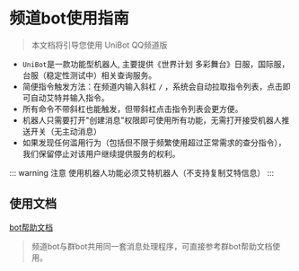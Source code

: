 # 频道bot使用指南
>  本文档将引导您使用 UniBot QQ频道版

- `UniBot`是一款功能型机器人, 主要提供《世界计划 多彩舞台》日服，国际服，台服（稳定性测试中）相关查询服务。
- 简便指令触发方法：在频道内输入斜杠 `/` ，系统会自动拉取指令列表，点击即可自动艾特并输入指令。
- 所有命令不带斜杠也能触发，但带斜杠点击指令列表会更方便。
- 机器人只需要打开"创建消息"权限即可使用所有功能，无需打开接受机器人推送开关（无主动消息）
- 如果发现任何滥用行为（包括但不限于频繁使用超过正常需求的查分指令），我们保留停止对该用户继续提供服务的权利。

::: warning 注意
使用机器人功能必须艾特机器人（不支持复制艾特信息）
:::

## 使用文档
[bot帮助文档](/usage/)

>频道bot与群bot共用同一套消息处理程序，可直接参考群bot帮助文档使用。
